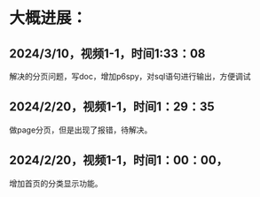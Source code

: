 # 大概进展：

## 2024/3/10，视频1-1，时间1:33：08
解决的分页问题，写doc，增加p6spy，对sql语句进行输出，方便调试

## 2024/2/20，视频1-1，时间1：29：35
做page分页，但是出现了报错，待解决。

## 2024/2/20，视频1-1，时间1：00：00，
增加首页的分类显示功能。
